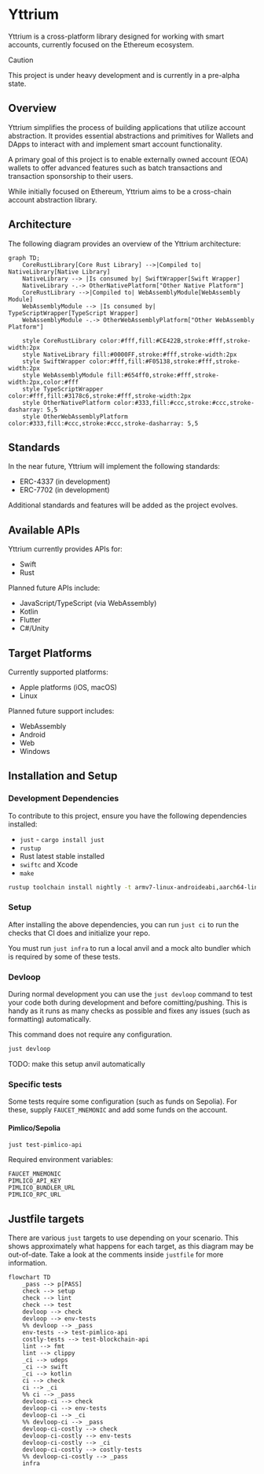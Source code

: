 # Yttrium

Yttrium is a cross-platform library designed for working with smart accounts, currently focused on the Ethereum ecosystem.

> [!CAUTION]
> This project is under heavy development and is currently in a pre-alpha state.

## Overview

Yttrium simplifies the process of building applications that utilize account abstraction. It provides essential abstractions and primitives for Wallets and DApps to interact with and implement smart account functionality.

A primary goal of this project is to enable externally owned account (EOA) wallets to offer advanced features such as batch transactions and transaction sponsorship to their users.

While initially focused on Ethereum, Yttrium aims to be a cross-chain account abstraction library.

## Architecture

The following diagram provides an overview of the Yttrium architecture:

```mermaid
graph TD;
    CoreRustLibrary[Core Rust Library] -->|Compiled to| NativeLibrary[Native Library]
    NativeLibrary --> |Is consumed by| SwiftWrapper[Swift Wrapper]
    NativeLibrary -.-> OtherNativePlatform["Other Native Platform"]
    CoreRustLibrary -->|Compiled to| WebAssemblyModule[WebAssembly Module]
    WebAssemblyModule --> |Is consumed by| TypeScriptWrapper[TypeScript Wrapper]
    WebAssemblyModule -.-> OtherWebAssemblyPlatform["Other WebAssembly Platform"]

	style CoreRustLibrary color:#fff,fill:#CE422B,stroke:#fff,stroke-width:2px
    style NativeLibrary fill:#0000FF,stroke:#fff,stroke-width:2px
    style SwiftWrapper color:#fff,fill:#F05138,stroke:#fff,stroke-width:2px
    style WebAssemblyModule fill:#654ff0,stroke:#fff,stroke-width:2px,color:#fff
    style TypeScriptWrapper color:#fff,fill:#3178c6,stroke:#fff,stroke-width:2px
    style OtherNativePlatform color:#333,fill:#ccc,stroke:#ccc,stroke-dasharray: 5,5
    style OtherWebAssemblyPlatform color:#333,fill:#ccc,stroke:#ccc,stroke-dasharray: 5,5
```

## Standards

In the near future, Yttrium will implement the following standards:
* ERC-4337 (in development)
* ERC-7702 (in development)

Additional standards and features will be added as the project evolves.

## Available APIs

Yttrium currently provides APIs for:
* Swift
* Rust

Planned future APIs include:
* JavaScript/TypeScript (via WebAssembly)
* Kotlin
* Flutter
* C#/Unity

## Target Platforms

Currently supported platforms:
* Apple platforms (iOS, macOS)
* Linux

Planned future support includes:
* WebAssembly
* Android
* Web
* Windows

## Installation and Setup

### Development Dependencies

To contribute to this project, ensure you have the following dependencies installed:

- `just` - `cargo install just`
- `rustup`
- Rust latest stable installed
- `swiftc` and Xcode
- `make`

```bash
rustup toolchain install nightly -t armv7-linux-androideabi,aarch64-linux-android -c rust-src
```

### Setup

After installing the above dependencies, you can run `just ci` to run the checks that CI does and initialize your repo.

You must run `just infra` to run a local anvil and a mock alto bundler which is required by some of these tests.

### Devloop

During normal development you can use the `just devloop` command to test your code both during development and before comitting/pushing. This is handy as it runs as many checks as possible and fixes any issues (such as formatting) automatically.

This command does not require any configuration.

```bash
just devloop
```

TODO: make this setup anvil automatically

### Specific tests

Some tests require some configuration (such as funds on Sepolia). For these, supply `FAUCET_MNEMONIC` and add some funds on the account.

#### Pimlico/Sepolia

```bash
just test-pimlico-api
```

Required environment variables:

```text
FAUCET_MNEMONIC
PIMLICO_API_KEY
PIMLICO_BUNDLER_URL
PIMLICO_RPC_URL
```

## Justfile targets

There are various `just` targets to use depending on your scenario. This shows approximately what happens for each target, as this diagram may be out-of-date. Take a look at the comments inside `justfile` for more information.

```mermaid
flowchart TD
    _pass --> p[PASS]
    check --> setup
    check --> lint
    check --> test
    devloop --> check
    devloop --> env-tests
    %% devloop --> _pass
    env-tests --> test-pimlico-api
    costly-tests --> test-blockchain-api
    lint --> fmt
    lint --> clippy
    _ci --> udeps
    _ci --> swift
    _ci --> kotlin
    ci --> check
    ci --> _ci
    %% ci --> _pass
    devloop-ci --> check
    devloop-ci --> env-tests
    devloop-ci --> _ci
    %% devloop-ci --> _pass
    devloop-ci-costly --> check
    devloop-ci-costly --> env-tests
    devloop-ci-costly --> _ci
    devloop-ci-costly --> costly-tests
    %% devloop-ci-costly --> _pass
    infra
```
